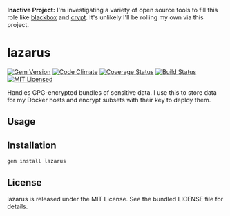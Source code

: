 **Inactive Project:** I'm investigating a variety of open source tools to fill this role like [blackbox](https://github.com/StackExchange/blackbox) and [crypt](https://github.com/xordataexchange/crypt). It's unlikely I'll be rolling my own via this project.

lazarus
=========

[![Gem Version](https://img.shields.io/gem/v/lazarus.svg)](https://rubygems.org/gems/lazarus)
[![Code Climate](https://img.shields.io/codeclimate/github/akerl/lazarus.svg)](https://codeclimate.com/github/akerl/lazarus)
[![Coverage Status](https://img.shields.io/coveralls/akerl/lazarus.svg)](https://coveralls.io/r/akerl/lazarus)
[![Build Status](https://img.shields.io/travis/akerl/lazarus.svg)](https://travis-ci.org/akerl/lazarus)
[![MIT Licensed](https://img.shields.io/badge/license-MIT-green.svg)](https://tldrlegal.com/license/mit-license)

Handles GPG-encrypted bundles of sensitive data. I use this to store data for my Docker hosts and encrypt subsets with their key to deploy them.

## Usage

## Installation

    gem install lazarus

## License

lazarus is released under the MIT License. See the bundled LICENSE file for details.

